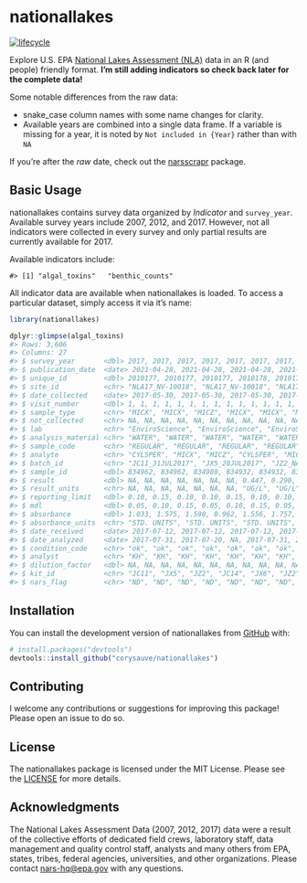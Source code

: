 
<!-- README.md is generated from README.Rmd. Please edit that file -->

# nationallakes

<!-- badges: start -->

[![lifecycle](https://img.shields.io/badge/lifecycle-experimental-brightgreen.svg)](https://www.tidyverse.org/lifecycle/#experimental)
<!-- badges: end -->

Explore U.S. EPA [National Lakes Assessment
(NLA)](https://www.epa.gov/national-aquatic-resource-surveys/nla) data
in an R (and people) friendly format. **I’m still adding indicators so
check back later for the complete data!**

Some notable differences from the raw data:

-   snake\_case column names with some name changes for clarity.
-   Available years are combined into a single data frame. If a variable
    is missing for a year, it is noted by `Not included in {Year}`
    rather than with `NA`

If you’re after the *raw* date, check out the
[narsscrapr](https://github.com/corysauve/narsscrapr) package.

## Basic Usage

nationallakes contains survey data organized by *Indicator* and
`survey_year`. Available survey years include 2007, 2012, and 2017.
However, not all indicators were collected in every survey and only
partial results are currently available for 2017.

Available indicators include:

    #> [1] "algal_toxins"   "benthic_counts"

All indicator data are available when nationallakes is loaded. To access
a particular dataset, simply access it via it’s name:

``` r
library(nationallakes)

dplyr::glimpse(algal_toxins)
#> Rows: 3,606
#> Columns: 27
#> $ survey_year       <dbl> 2017, 2017, 2017, 2017, 2017, 2017, 2017, 2017, 2017~
#> $ publication_date  <date> 2021-04-28, 2021-04-28, 2021-04-28, 2021-04-28, 202~
#> $ unique_id         <dbl> 2010177, 2010177, 2010177, 2010178, 2010178, 2010178~
#> $ site_id           <chr> "NLA17_NV-10018", "NLA17_NV-10018", "NLA17_NV-10018"~
#> $ date_collected    <date> 2017-05-30, 2017-05-30, 2017-05-30, 2017-05-31, 201~
#> $ visit_number      <dbl> 1, 1, 1, 1, 1, 1, 1, 1, 1, 1, 1, 1, 1, 1, 1, 1, 1, 1~
#> $ sample_type       <chr> "MICX", "MICX", "MICZ", "MICX", "MICX", "MICZ", "MIC~
#> $ not_collected     <chr> NA, NA, NA, NA, NA, NA, NA, NA, NA, NA, NA, NA, NA, ~
#> $ lab               <chr> "EnviroScience", "EnviroScience", "EnviroScience", "~
#> $ analysis_material <chr> "WATER", "WATER", "WATER", "WATER", "WATER", "WATER"~
#> $ sample_code       <chr> "REGULAR", "REGULAR", "REGULAR", "REGULAR", "REGULAR~
#> $ analyte           <chr> "CYLSPER", "MICX", "MICZ", "CYLSPER", "MICX", "MICZ"~
#> $ batch_id          <chr> "JC11_31JUL2017", "JX5_20JUL2017", "JZ2_NA", "JC14_3~
#> $ sample_id         <dbl> 834962, 834962, 834980, 834932, 834932, 834950, 8344~
#> $ result            <dbl> NA, NA, NA, NA, NA, NA, NA, 0.447, 0.290, 0.248, NA,~
#> $ result_units      <chr> NA, NA, NA, NA, NA, NA, NA, "UG/L", "UG/L", "UG/L", ~
#> $ reporting_limit   <dbl> 0.10, 0.15, 0.10, 0.10, 0.15, 0.10, 0.10, 0.15, 0.10~
#> $ mdl               <dbl> 0.05, 0.10, 0.15, 0.05, 0.10, 0.15, 0.05, 0.10, 0.15~
#> $ absorbance        <dbl> 1.033, 1.575, 1.590, 0.962, 1.556, 1.757, 1.062, 1.0~
#> $ absorbance_units  <chr> "STD. UNITS", "STD. UNITS", "STD. UNITS", "STD. UNIT~
#> $ date_received     <date> 2017-07-12, 2017-07-12, 2017-07-12, 2017-07-12, 201~
#> $ date_analyzed     <date> 2017-07-31, 2017-07-20, NA, 2017-07-31, 2017-07-26,~
#> $ condition_code    <chr> "ok", "ok", "ok", "ok", "ok", "ok", "ok", "ok", "ok"~
#> $ analyst           <chr> "KH", "KH", "KH", "KH", "KH", "KH", "KH", "KH", "KH"~
#> $ dilution_factor   <dbl> NA, NA, NA, NA, NA, NA, NA, NA, NA, NA, NA, NA, NA, ~
#> $ kit_id            <chr> "JC11", "JX5", "JZ2", "JC14", "JX6", "JZ2", "JC13", ~
#> $ nars_flag         <chr> "ND", "ND", "ND", "ND", "ND", "ND", "ND", NA, NA, NA~
```

## Installation

You can install the development version of nationallakes from
[GitHub](https://github.com/) with:

``` r
# install.packages("devtools")
devtools::install_github("corysauve/nationallakes")
```

## Contributing

I welcome any contributions or suggestions for improving this package!
Please open an issue to do so.

## License

The nationallakes package is licensed under the MIT License. Please see
the [LICENSE](LICENSE.md) for more details.

## Acknowledgments

The National Lakes Assessment Data (2007, 2012, 2017) data were a result
of the collective efforts of dedicated field crews, laboratory staff,
data management and quality control staff, analysts and many others from
EPA, states, tribes, federal agencies, universities, and other
organizations. Please contact <nars-hq@epa.gov> with any questions.
